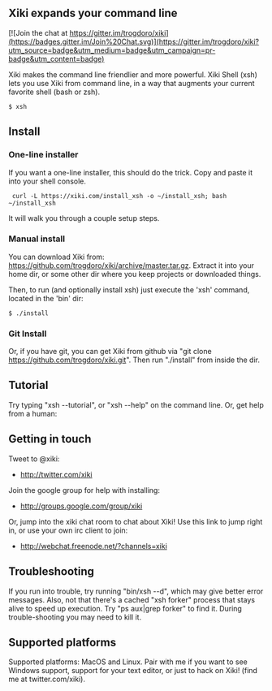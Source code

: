 ## Xiki expands your command line

[![Join the chat at https://gitter.im/trogdoro/xiki](https://badges.gitter.im/Join%20Chat.svg)](https://gitter.im/trogdoro/xiki?utm_source=badge&utm_medium=badge&utm_campaign=pr-badge&utm_content=badge)

Xiki makes the command line friendlier and more powerful. Xiki Shell (xsh) lets you use Xiki from command line, in a way that augments your current favorite shell (bash or zsh).

    $ xsh

## Install

### One-line installer

If you want a one-line installer, this should do the trick. Copy and paste it into your shell console.

     curl -L https://xiki.com/install_xsh -o ~/install_xsh; bash ~/install_xsh

It will walk you through a couple setup steps.

### Manual install

You can download Xiki from: https://github.com/trogdoro/xiki/archive/master.tar.gz. Extract it into your home dir, or some other dir where you keep projects or downloaded things.

Then, to run (and optionally install xsh) just execute the 'xsh' command, located in the 'bin' dir:

    $ ./install

### Git Install

Or, if you have git, you can get Xiki from github via "git clone https://github.com/trogdoro/xiki.git".  Then run "./install" from inside the dir.

## Tutorial

Try typing "xsh --tutorial", or "xsh --help" on the command line.  Or, get help from a human:

## Getting in touch

Tweet to @xiki:

* http://twitter.com/xiki

Join the google group for help with installing:

* http://groups.google.com/group/xiki

Or, jump into the xiki chat room to chat about Xiki! Use this link to jump right in, or use your own irc client to join:

* http://webchat.freenode.net/?channels=xiki

## Troubleshooting

If you run into trouble, try running "bin/xsh --d", which may give better error messages. Also, not that there's a cached "xsh forker" process that stays alive to speed up execution. Try "ps aux|grep forker" to find it. During trouble-shooting you may need to kill it.

## Supported platforms

Supported platforms: MacOS and Linux.  Pair with me if you want to see Windows support, support for your text editor, or just to hack on Xiki! (find me at twitter.com/xiki).

